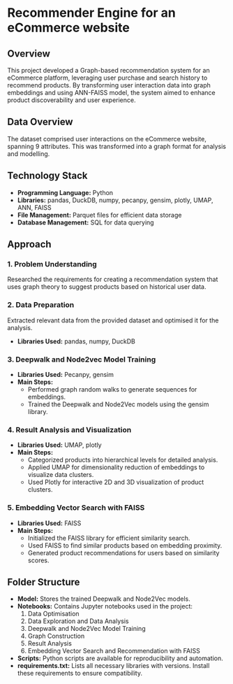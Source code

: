 
# Recommender Engine for an eCommerce website

## Overview
This project developed a Graph-based recommendation system for an eCommerce platform, leveraging user purchase and search history to recommend products. By transforming user interaction data into graph embeddings and using ANN-FAISS model, the system aimed to enhance product discoverability and user experience.

## Data Overview
The dataset comprised user interactions on the eCommerce website, spanning 9 attributes. This was transformed into a graph format for analysis and modelling.

## Technology Stack
- **Programming Language:** Python
- **Libraries:** pandas, DuckDB, numpy, pecanpy, gensim, plotly, UMAP, ANN, FAISS
- **File Management:** Parquet files for efficient data storage
- **Database Management:** SQL for data querying

## Approach

### 1. Problem Understanding
Researched the requirements for creating a recommendation system that uses graph theory to suggest products based on historical user data.

### 2. Data Preparation
Extracted relevant data from the provided dataset and optimised it for the analysis.
- **Libraries Used:** pandas, numpy, DuckDB


### 3. Deepwalk and Node2vec Model Training
- **Libraries Used:** Pecanpy, gensim
- **Main Steps:**
  - Performed graph random walks to generate sequences for embeddings.
  - Trained the Deepwalk and Node2Vec models using the gensim library.

### 4. Result Analysis and Visualization
- **Libraries Used:** UMAP, plotly
- **Main Steps:**
  - Categorized products into hierarchical levels for detailed analysis.
  - Applied UMAP for dimensionality reduction of embeddings to visualize data clusters.
  - Used Plotly for interactive 2D and 3D visualization of product clusters.

### 5. Embedding Vector Search with FAISS
- **Libraries Used:** FAISS
- **Main Steps:**
  - Initialized the FAISS library for efficient similarity search.
  - Used FAISS to find similar products based on embedding proximity.
  - Generated product recommendations for users based on similarity scores.

## Folder Structure
- **Model:** Stores the trained Deepwalk and Node2Vec models.
- **Notebooks:** Contains Jupyter notebooks used in the project:
  1. Data Optimisation
  2. Data Exploration and Data Analysis
  3. Deepwalk and Node2Vec Model Training
  4. Graph Construction
  5. Result Analysis
  6. Embedding Vector Search and Recommendation with FAISS
- **Scripts:** Python scripts are available for reproducibility and automation.
- **requirements.txt:** Lists all necessary libraries with versions. Install these requirements to ensure compatibility.
